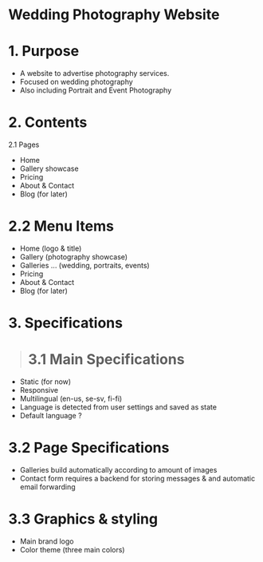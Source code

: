 # Wedding Photography Website

# 1. Purpose
- A website to advertise photography services.
- Focused on wedding photography
- Also including Portrait and Event Photography

# 2. Contents
2.1 Pages
- Home
- Gallery showcase
- Pricing
- About & Contact
- Blog (for later)

# 2.2 Menu Items
- Home (logo & title)
- Gallery (photography showcase)
- Galleries ... (wedding, portraits, events)
- Pricing
- About & Contact
- Blog (for later)

# 3. Specifications
> # 3.1 Main Specifications
- Static (for now)
- Responsive
- Multilingual (en-us, se-sv, fi-fi)
- Language is detected from user settings and saved as state
- Default language ?

# 3.2 Page Specifications
- Galleries build automatically according to amount of images
- Contact form requires a backend for storing messages & and automatic email forwarding
    
# 3.3 Graphics & styling
- Main brand logo
- Color theme (three main colors)
